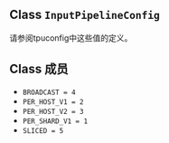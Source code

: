 

## Class  `InputPipelineConfig` 
请参阅tpuconfig中这些值的定义。

## Class 成员
-  `BROADCAST = 4`  []()
-  `PER_HOST_V1 = 2`  []()
-  `PER_HOST_V2 = 3`  []()
-  `PER_SHARD_V1 = 1`  []()
-  `SLICED = 5`  []()
